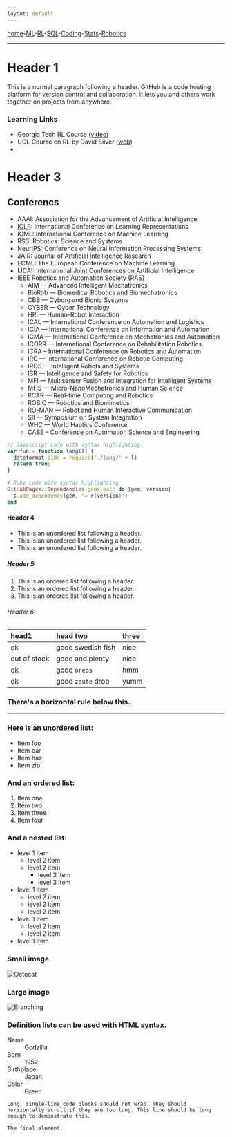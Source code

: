 ```yaml
---
layout: default
---
```

[home](./)-[ML](./ml.html)-[RL](./ml.html)-[SQL](./sql.html)-[Coding](./coding.html)-[Stats](./stats.html)-[Robotics](./robotics.html)
* * *

# Header 1

This is a normal paragraph following a header. GitHub is a code hosting platform for version control and collaboration. It lets you and others work together on projects from anywhere.

### Learning Links

- Georgia Tech RL Course ([video](https://www.youtube.com/playlist?list=PLFihX_3MLxS-xipfAZUwzAie7AWbJQ8k2))
- UCL Course on RL by David Silver ([web](http://www0.cs.ucl.ac.uk/staff/d.silver/web/Teaching.html))
- 





# Header 3


## Conferencs

- AAAI: Association for the Advancement of Artificial Intelligence
- [ICLR](https://iclr.cc/): International Conference on Learning Representations
- ICML: International Conference on Machine Learning
- RSS: Robotics: Science and Systems
- NeurIPS: Conference on Neural Information Processing Systems
- JAIR: Journal of Artificial Intelligence Research
- ECML: The European Conference on Machine Learning
- IJCAI: International Joint Conferences on Artificial Intelligence
- IEEE Robotics and Automation Society (RAS)
    -   AIM — Advanced Intelligent Mechatronics
    -   BioRob — Biomedical Robotics and Biomechatronics
    -   CBS — Cyborg and Bionic Systems
    -   CYBER — Cyber Technology
    -   HRI — Human-Robot Interaction
    -   ICAL — International Conference on Automation and Logistics
    -   ICIA — International Conference on Information and Automation
    -   ICMA — International Conference on Mechatronics and Automation
    -   ICORR — International Conference on Rehabilitation Robotics
    -   ICRA – International Conference on Robotics and Automation
    -   IRC —  International Conference on Robotic Computing
    -   IROS — Intelligent Robots and Systems
    -   ISR — Intelligence and Safety for Robotics
    -   MFI — Multisensor Fusion and Integration for Intelligent Systems
    -   MHS — Micro-NanoMechatronics and Human Science
    -   RCAR — Real-time Computing and Robotics
    -   ROBIO — Robotics and Biomimetics
    -   RO-MAN — Robot and Human Interactive Communication
    -   SII — Symposium on System Integration
    -   WHC — World Haptics Conference
    -   CASE – Conference on Automation Science and Engineering










```js
// Javascript code with syntax highlighting.
var fun = function lang(l) {
  dateformat.i18n = require('./lang/' + l)
  return true;
}
```

```ruby
# Ruby code with syntax highlighting
GitHubPages::Dependencies.gems.each do |gem, version|
  s.add_dependency(gem, "= #{version}")
end
```

#### Header 4

*   This is an unordered list following a header.
*   This is an unordered list following a header.
*   This is an unordered list following a header.

##### Header 5

1.  This is an ordered list following a header.
2.  This is an ordered list following a header.
3.  This is an ordered list following a header.

###### Header 6

| head1        | head two          | three |
|:-------------|:------------------|:------|
| ok           | good swedish fish | nice  |
| out of stock | good and plenty   | nice  |
| ok           | good `oreos`      | hmm   |
| ok           | good `zoute` drop | yumm  |

### There's a horizontal rule below this.

* * *

### Here is an unordered list:

*   Item foo
*   Item bar
*   Item baz
*   Item zip

### And an ordered list:

1.  Item one
1.  Item two
1.  Item three
1.  Item four

### And a nested list:

- level 1 item
  - level 2 item
  - level 2 item
    - level 3 item
    - level 3 item
- level 1 item
  - level 2 item
  - level 2 item
  - level 2 item
- level 1 item
  - level 2 item
  - level 2 item
- level 1 item

### Small image

![Octocat](https://github.githubassets.com/images/icons/emoji/octocat.png)

### Large image

![Branching](https://guides.github.com/activities/hello-world/branching.png)


### Definition lists can be used with HTML syntax.

<dl>
<dt>Name</dt>
<dd>Godzilla</dd>
<dt>Born</dt>
<dd>1952</dd>
<dt>Birthplace</dt>
<dd>Japan</dd>
<dt>Color</dt>
<dd>Green</dd>
</dl>

```
Long, single-line code blocks should not wrap. They should horizontally scroll if they are too long. This line should be long enough to demonstrate this.
```

```
The final element.
```
